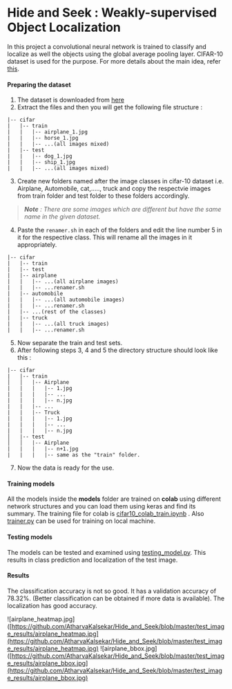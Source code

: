 # Hide and Seek : Weakly-supervised Object Localization

In this project a convolutional neural network is trained to classify and localize as well the objects using the global average pooling layer. CIFAR-10 dataset is used for the purpose. For more details about the main idea, refer [this](https://arxiv.org/pdf/1704.04232.pdf).

#### Preparing the dataset
1. The dataset is downloaded from [here](https://pjreddie.com/projects/cifar-10-dataset-mirror/)
2. Extract the files and then you will get the following file structure :
```
|-- cifar
|	|-- train
|	|	|-- airplane_1.jpg
|	|	|-- horse_1.jpg
|	|	|-- ...(all images mixed)
|	|-- test
|	|	|-- dog_1.jpg
|	|	|-- ship_1.jpg
|	|	|-- ...(all images mixed)
```
3. Create new folders named after the image classes in cifar-10 dataset i.e. Airplane, Automobile, cat,....., truck and copy the respectvie images from train folder and test folder to these folders accordingly.
>***Note** : There are some images which are different but have the same name in the given dataset.*
4. Paste the `renamer.sh` in each of the folders and edit the line number 5 in it for the respective class. This will rename all the images in it appropriately.
```
|-- cifar
|	|-- train
|	|-- test
|	|-- airplane
|	|	|-- ...(all airplane images)
|	|	|-- ...renamer.sh
|	|-- automobile
|	|	|-- ...(all automobile images)
|	|	|-- ...renamer.sh
|	|-- ...(rest of the classes)
|	|-- truck
|	|	|-- ...(all truck images)
|	|	|-- ...renamer.sh
```
5. Now separate the train and test sets.
6. After following steps 3, 4 and 5 the directory structure should look like this :
```
|-- cifar
|	|-- train
│	│	|-- Airplane
|	|	|	|-- 1.jpg
|	|	|	|-- ...
|	|	|	|-- n.jpg 
|	|	|-- ...
|	|	|-- Truck
|	|	|	|-- 1.jpg
|	|	|	|-- ...
|	|	|	|-- n.jpg
│	|-- test
│	│	|-- Airplane
|	|	|	|-- n+1.jpg
|	|	|	|-- same as the "train" folder.
```
7. Now the data is ready for the use.

#### Training models
All the models inside the **models** folder are trained on **colab** using different network structures and you can load them using keras and find its summary. The training file for colab is [cifar10_colab_train.ipynb](https://github.com/AtharvaKalsekar/Hide_and_Seek/blob/master/cifar10_colab_train.ipynb "cifar10_colab_train.ipynb") . Also [trainer.py](https://github.com/AtharvaKalsekar/Hide_and_Seek/blob/master/trainer.py "trainer.py") can be used for training on local machine.

#### Testing models
The models can be tested and examined using [testing_model.py](https://github.com/AtharvaKalsekar/Hide_and_Seek/blob/master/testing_model.py "testing_model.py"). This results in class prediction and localization of the test image.

#### Results
The classification accuracy is not so good. It has a validation accuracy of 78.32%. (Better classification can be obtained if more data is available).
The localization has good accuracy.

![airplane_heatmap.jpg]([https://github.com/AtharvaKalsekar/Hide_and_Seek/blob/master/test_image_results/airplane_heatmap.jpg](https://github.com/AtharvaKalsekar/Hide_and_Seek/blob/master/test_image_results/airplane_heatmap.jpg)
![airplane_bbox.jpg]([https://github.com/AtharvaKalsekar/Hide_and_Seek/blob/master/test_image_results/airplane_bbox.jpg](https://github.com/AtharvaKalsekar/Hide_and_Seek/blob/master/test_image_results/airplane_bbox.jpg)
